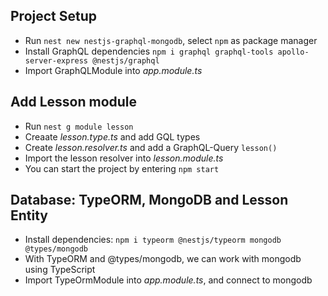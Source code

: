 ## Project Setup

- Run `nest new nestjs-graphql-mongodb`, select `npm` as package manager
- Install GraphQL dependencies `npm i graphql graphql-tools apollo-server-express @nestjs/graphql`
- Import GraphQLModule into _app.module.ts_

## Add Lesson module

- Run `nest g module lesson`
- Creaate _lesson.type.ts_ and add GQL types
- Create _lesson.resolver.ts_ and add a GraphQL-Query `lesson()`
- Import the lesson resolver into _lesson.module.ts_
- You can start the project by entering `npm start`

## Database: TypeORM, MongoDB and Lesson Entity

- Install dependencies: `npm i typeorm @nestjs/typeorm mongodb @types/mongodb`
- With TypeORM and @types/mongodb, we can work with mongodb using TypeScript
- Import TypeOrmModule into _app.module.ts_, and connect to mongodb
